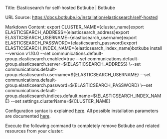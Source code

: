 Title: Elasticsearch for self-hosted Botkube | Botkube

URL Source: https://docs.botkube.io/installation/elasticsearch/self-hosted

Markdown Content:
export CLUSTER_NAME={cluster_name}export ELASTICSEARCH_ADDRESS={elasticsearch_address}export ELASTICSEARCH_USERNAME={elasticsearch_username}export ELASTICSEARCH_PASSWORD={elasticsearch_password}export ELASTICSEARCH_INDEX_NAME={elasticsearch_index_name}botkube install --version v1.10.0 \--set communications.default-group.elasticsearch.enabled=true \--set communications.default-group.elasticsearch.server=${ELASTICSEARCH_ADDRESS} \--set communications.default-group.elasticsearch.username=${ELASTICSEARCH_USERNAME} \--set communications.default-group.elasticsearch.password=${ELASTICSEARCH_PASSWORD} \--set communications.default-group.elasticsearch.indices.default.name=${ELASTICSEARCH_INDEX_NAME} \--set settings.clusterName=${CLUSTER_NAME}

Configuration syntax is explained [here](https://docs.botkube.io/configuration). All possible installation parameters are documented [here](https://docs.botkube.io/configuration/helm-chart-parameters).

Execute the following command to completely remove Botkube and related resources from your cluster:
